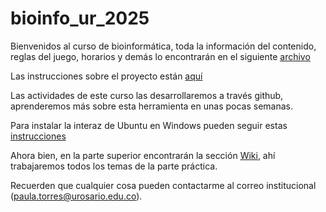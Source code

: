 # bioinfo_ur_2025
Bienvenidos al curso de bioinformática, toda la información del contenido, reglas del juego, horarios y demás lo encontrarán en el siguiente [archivo](https://github.com/paula-torres/bioinfo_ur_2025/blob/main/Guia_asignatura_bioinformatica_2025_1.pdf)

Las instrucciones sobre el proyecto están [aquí](https://github.com/paula-torres/bioinfo_ur_2025/blob/main/Proyecto_instrucciones_bf_2025.pdf)

Las actividades de este curso las desarrollaremos a través github, aprenderemos más sobre esta herramienta en unas pocas semanas.

Para instalar la interaz de Ubuntu en Windows pueden seguir estas [instrucciones](https://ubuntu.com/tutorials/install-ubuntu-desktop#1-overview)

Ahora bien, en la parte superior encontrarán la sección [Wiki](https://github.com/paula-torres/bioinfo_ur_2025/wiki), ahí trabajaremos todos los temas de la parte práctica.

Recuerden que cualquier cosa pueden contactarme al correo institucional (paula.torres@urosario.edu.co).
